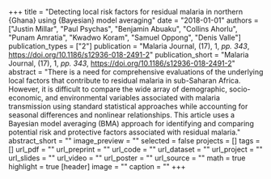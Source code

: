 +++
title = "Detecting local risk factors for residual malaria in northern {Ghana} using {Bayesian} model averaging"
date = "2018-01-01"
authors = ["Justin Millar", "Paul Psychas", "Benjamin Abuaku", "Collins Ahorlu", "Punam Amratia", "Kwadwo Koram", "Samuel Oppong", "Denis Valle"]
publication_types = ["2"]
publication = "Malaria Journal, (17), 1, _pp. 343_, https://doi.org/10.1186/s12936-018-2491-2"
publication_short = "Malaria Journal, (17), 1, _pp. 343_, https://doi.org/10.1186/s12936-018-2491-2"
abstract = "There is a need for comprehensive evaluations of the underlying local factors that contribute to residual malaria in sub-Saharan Africa. However, it is difficult to compare the wide array of demographic, socio-economic, and environmental variables associated with malaria transmission using standard statistical approaches while accounting for seasonal differences and nonlinear relationships. This article uses a Bayesian model averaging (BMA) approach for identifying and comparing potential risk and protective factors associated with residual malaria."
abstract_short = ""
image_preview = ""
selected = false
projects = []
tags = []
url_pdf = ""
url_preprint = ""
url_code = ""
url_dataset = ""
url_project = ""
url_slides = ""
url_video = ""
url_poster = ""
url_source = ""
math = true
highlight = true
[header]
image = ""
caption = ""
+++
